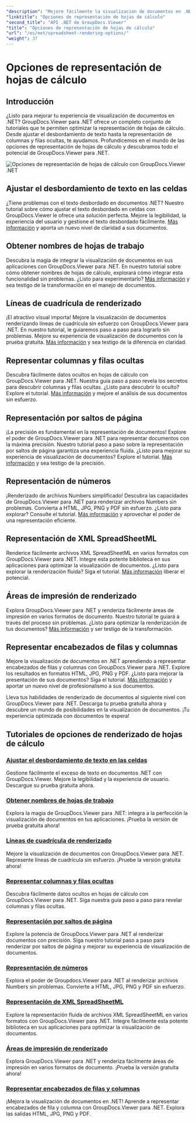 ```yaml
---
"description": "Mejore fácilmente la visualización de documentos en .NET con los tutoriales de GroupDocs.Viewer. Aprenda a ajustar el desbordamiento de texto, renderizar líneas de cuadrícula y mucho más."
"linktitle": "Opciones de representación de hojas de cálculo"
"second_title": "API .NET de GroupDocs.Viewer"
"title": "Opciones de representación de hojas de cálculo"
"url": "/es/net/spreadsheet-rendering-options/"
"weight": 37
---
```


# Opciones de representación de hojas de cálculo

## Introducción

¿Listo para mejorar tu experiencia de visualización de documentos en .NET? GroupDocs.Viewer para .NET ofrece un completo conjunto de tutoriales que te permiten optimizar la representación de hojas de cálculo. Desde ajustar el desbordamiento de texto hasta la representación de columnas y filas ocultas, te ayudamos. Profundicemos en el mundo de las opciones de representación de hojas de cálculo y descubramos todo el potencial de GroupDocs.Viewer para .NET.

![Opciones de representación de hojas de cálculo con GroupDocs.Viewer .NET](/viewer/spreadsheet-rendering-options/image.png)

## Ajustar el desbordamiento de texto en las celdas

¿Tiene problemas con el texto desbordado en documentos .NET? Nuestro tutorial sobre cómo ajustar el texto desbordado en celdas con GroupDocs.Viewer le ofrece una solución perfecta. Mejore la legibilidad, la experiencia del usuario y gestione el texto desbordado fácilmente. [Más información](./adjust-text-overflow-cells/) y aporta un nuevo nivel de claridad a sus documentos.

## Obtener nombres de hojas de trabajo

Descubra la magia de integrar la visualización de documentos en sus aplicaciones con GroupDocs.Viewer para .NET. En nuestro tutorial sobre cómo obtener nombres de hojas de cálculo, explorará cómo integrar esta funcionalidad sin problemas. ¿Listo para experimentarlo? [Más información](./get-worksheets-names/) y sea testigo de la transformación en el manejo de documentos.

## Líneas de cuadrícula de renderizado

¡El atractivo visual importa! Mejore la visualización de documentos renderizando líneas de cuadrícula sin esfuerzo con GroupDocs.Viewer para .NET. En nuestro tutorial, le guiaremos paso a paso para lograrlo sin problemas. Mejore su experiencia de visualización de documentos con la prueba gratuita. [Más información](./render-grid-lines/) y sea testigo de la diferencia en claridad.

## Representar columnas y filas ocultas

Descubra fácilmente datos ocultos en hojas de cálculo con GroupDocs.Viewer para .NET. Nuestra guía paso a paso revela los secretos para descubrir columnas y filas ocultas. ¿Listo para descubrir lo oculto? Explore el tutorial. [Más información](./render-hidden-columns-rows/) y mejore el análisis de sus documentos sin esfuerzo.

## Representación por saltos de página

¡La precisión es fundamental en la representación de documentos! Explore el poder de GroupDocs.Viewer para .NET para representar documentos con la máxima precisión. Nuestro tutorial paso a paso sobre la representación por saltos de página garantiza una experiencia fluida. ¿Listo para mejorar su experiencia de visualización de documentos? Explore el tutorial. [Más información](./rendering-by-page-breaks/) y sea testigo de la precisión.

## Representación de números

¡Renderizado de archivos Numbers simplificado! Descubra las capacidades de GroupDocs.Viewer para .NET para renderizar archivos Numbers sin problemas. Convierta a HTML, JPG, PNG y PDF sin esfuerzo. ¿Listo para explorar? Consulte el tutorial. [Más información](./rendering-numbers/) y aprovechar el poder de una representación eficiente.

## Representación de XML SpreadSheetML

Renderice fácilmente archivos XML SpreadSheetML en varios formatos con GroupDocs.Viewer para .NET. Integre esta potente biblioteca en sus aplicaciones para optimizar la visualización de documentos. ¿Listo para explorar la renderización fluida? Siga el tutorial. [Más información](./rendering-xml-spreadsheetml/) liberar el potencial.

## Áreas de impresión de renderizado

Explora GroupDocs.Viewer para .NET y renderiza fácilmente áreas de impresión en varios formatos de documento. Nuestro tutorial te guiará a través del proceso sin problemas. ¿Listo para optimizar la renderización de tus documentos? [Más información](./render-print-areas/) y ser testigo de la transformación.

## Representar encabezados de filas y columnas

Mejore la visualización de documentos en .NET aprendiendo a representar encabezados de filas y columnas con GroupDocs.Viewer para .NET. Explore los resultados en formatos HTML, JPG, PNG y PDF. ¿Listo para mejorar la presentación de sus documentos? Siga el tutorial. [Más información](./render-row-column-headings/) y aportar un nuevo nivel de profesionalismo a sus documentos.

Lleva tus habilidades de renderizado de documentos al siguiente nivel con GroupDocs.Viewer para .NET. Descarga tu prueba gratuita ahora y descubre un mundo de posibilidades en la visualización de documentos. ¡Tu experiencia optimizada con documentos te espera!
## Tutoriales de opciones de renderizado de hojas de cálculo
### [Ajustar el desbordamiento de texto en las celdas](./adjust-text-overflow-cells/)
Gestione fácilmente el exceso de texto en documentos .NET con GroupDocs.Viewer. Mejore la legibilidad y la experiencia de usuario. Descargue su prueba gratuita ahora.
### [Obtener nombres de hojas de trabajo](./get-worksheets-names/)
Explora la magia de GroupDocs.Viewer para .NET: integra a la perfección la visualización de documentos en tus aplicaciones. ¡Prueba la versión de prueba gratuita ahora!
### [Líneas de cuadrícula de renderizado](./render-grid-lines/)
Mejore la visualización de documentos con GroupDocs.Viewer para .NET. Represente líneas de cuadrícula sin esfuerzo. ¡Pruebe la versión gratuita ahora!
### [Representar columnas y filas ocultas](./render-hidden-columns-rows/)
Descubra fácilmente datos ocultos en hojas de cálculo con GroupDocs.Viewer para .NET. Siga nuestra guía paso a paso para revelar columnas y filas ocultas.
### [Representación por saltos de página](./rendering-by-page-breaks/)
Explore la potencia de GroupDocs.Viewer para .NET al renderizar documentos con precisión. Siga nuestro tutorial paso a paso para renderizar por saltos de página y mejorar su experiencia de visualización de documentos.
### [Representación de números](./rendering-numbers/)
Explora el poder de Groupdocs.Viewer para .NET al renderizar archivos Numbers sin problemas. Convierte a HTML, JPG, PNG y PDF sin esfuerzo.
### [Representación de XML SpreadSheetML](./rendering-xml-spreadsheetml/)
Explore la representación fluida de archivos XML SpreadSheetML en varios formatos con GroupDocs.Viewer para .NET. Integre fácilmente esta potente biblioteca en sus aplicaciones para optimizar la visualización de documentos.
### [Áreas de impresión de renderizado](./render-print-areas/)
Explora GroupDocs.Viewer para .NET y renderiza fácilmente áreas de impresión en varios formatos de documento. ¡Prueba la versión gratuita ahora!
### [Representar encabezados de filas y columnas](./render-row-column-headings/)
¡Mejora la visualización de documentos en .NET! Aprende a representar encabezados de fila y columna con GroupDocs.Viewer para .NET. Explora las salidas HTML, JPG, PNG y PDF.
